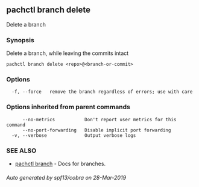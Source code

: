 ## pachctl branch delete

Delete a branch

### Synopsis


Delete a branch, while leaving the commits intact

```
pachctl branch delete <repo>@<branch-or-commit>
```

### Options

```
  -f, --force   remove the branch regardless of errors; use with care
```

### Options inherited from parent commands

```
      --no-metrics           Don't report user metrics for this command
      --no-port-forwarding   Disable implicit port forwarding
  -v, --verbose              Output verbose logs
```

### SEE ALSO
* [pachctl branch](pachctl_branch.md)	 - Docs for branches.

###### Auto generated by spf13/cobra on 28-Mar-2019

